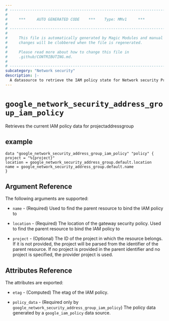 ```yaml
---
# ----------------------------------------------------------------------------
#
#     ***     AUTO GENERATED CODE    ***    Type: MMv1     ***
#
# ----------------------------------------------------------------------------
#
#     This file is automatically generated by Magic Modules and manual
#     changes will be clobbered when the file is regenerated.
#
#     Please read more about how to change this file in
#     .github/CONTRIBUTING.md.
#
# ----------------------------------------------------------------------------
subcategory: "Network security"
description: |-
  A datasource to retrieve the IAM policy state for Network security ProjectAddressGroup
---
```



# `google_network_security_address_group_iam_policy`
Retrieves the current IAM policy data for projectaddressgroup



## example

```hcl
data "google_network_security_address_group_iam_policy" "policy" {
project = "%{project}"
location = google_network_security_address_group.default.location
name = google_network_security_address_group.default.name
}
```

## Argument Reference

The following arguments are supported:

* `name` - (Required) Used to find the parent resource to bind the IAM policy to
* `location` - (Required) The location of the gateway security policy.
 Used to find the parent resource to bind the IAM policy to

* `project` - (Optional) The ID of the project in which the resource belongs.
    If it is not provided, the project will be parsed from the identifier of the parent resource. If no project is provided in the parent identifier and no project is specified, the provider project is used.

## Attributes Reference

The attributes are exported:

* `etag` - (Computed) The etag of the IAM policy.

* `policy_data` - (Required only by `google_network_security_address_group_iam_policy`) The policy data generated by
  a `google_iam_policy` data source.
